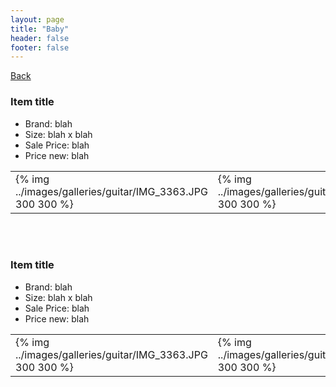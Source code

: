 ```yaml
---
layout: page
title: "Baby"
header: false
footer: false
---
```

<a href="/sale-house-stuff">Back</a>

<h3>Item title</h3>

* Brand: blah
* Size: blah x blah
* Sale Price: blah
* Price new: blah

<table>
    <tr>
        <td>{% img ../images/galleries/guitar/IMG_3363.JPG 300 300 %}</td>
        <td>{% img ../images/galleries/guitar/IMG_3364.JPG 300 300 %}</td>
        <td>{% img ../images/galleries/guitar/IMG_3365.JPG 300 300 %}</td>
        <td>{% img ../images/galleries/guitar/IMG_3366.JPG 300 300 %}</td>
    </tr>
</table>

<br/>
<br/>

<h3>Item title</h3>

* Brand: blah
* Size: blah x blah
* Sale Price: blah
* Price new: blah

<table>
    <tr>
        <td>{% img ../images/galleries/guitar/IMG_3363.JPG 300 300 %}</td>
        <td>{% img ../images/galleries/guitar/IMG_3364.JPG 300 300 %}</td>
        <td>{% img ../images/galleries/guitar/IMG_3365.JPG 300 300 %}</td>
        <td>{% img ../images/galleries/guitar/IMG_3366.JPG 300 300 %}</td>
    </tr>
</table>